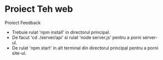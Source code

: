 # Proiect Teh web
Proiect Feedback
- Trebuie rulat 'npm install' in directorul principal.
- De facut 'cd ./server/api' si rulat 'node server.js' pentru a porni server-ul.
- De rulat 'npm start' in alt terminal din directorul principal pentru a porni site-ul.
